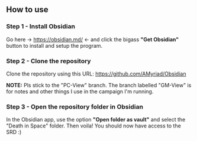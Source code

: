 ## How to use
### Step 1 - Install Obsidian
Go here -> https://obsidian.md/ <- and click the bigass **"Get Obsidian"** button to install and setup the program.

### Step 2 - Clone the repository
Clone the repository using this URL: https://github.com/AMyriad/Obsidian

**NOTE:** Pls stick to the "PC-View" branch. The branch labelled "GM-View" is for notes and other things I use in the campaign I'm running.

### Step 3 - Open the repository folder in Obsidian
In the Obsidian app, use the option **"Open folder as vault"** and select the "Death in Space" folder. Then voila! You should now have access to the SRD :)
